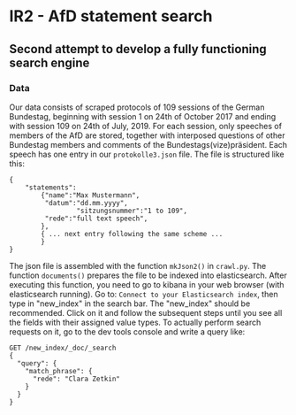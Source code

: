# IR2 - AfD statement search
## Second attempt to develop a fully functioning search engine
### Data
Our data consists of scraped protocols of 109 sessions of the German Bundestag, beginning with session 1 on 24th of October 2017 and ending with session 109 on 24th of July, 2019. For each session, only speeches of members of the AfD are stored, together with interposed questions of other Bundestag members and comments of the Bundestags(vize)präsident.
Each speech has one entry in our `protokolle3.json` file. The file is structured like this:
~~~~
{
	"statements":
		{"name":"Max Mustermann",
		 "datum":"dd.mm.yyyy",
                 "sitzungsnummer":"1 to 109",
		 "rede":"full text speech",
		},
		{ ... next entry following the same scheme ...
		}
}
~~~~

The json file is assembled with the function `mkJson2()` in `crawl.py`. The function `documents()` prepares the file to be indexed into elasticsearch. After executing this function, you need to go to kibana in your web browser (with elasticsearch running). Go to: `Connect to your Elasticsearch index`, then type in "new\_index" in the search bar. The "new\_index" should be recommended. Click on it and follow the subsequent steps until you see all the fields with their assigned value types. To actually perform search requests on it, go to the dev tools console and write a query like:
~~~~
GET /new_index/_doc/_search
{
  "query": {
    "match_phrase": {
      "rede": "Clara Zetkin"
    }
  }
}
~~~~
